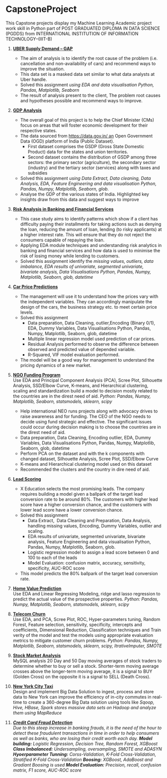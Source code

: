 # CapstoneProject
 
This Capstone projects display my Machine Learning Academic project work skill in Python part of POST GRADUATED DIPLOMA IN DATA SCIENCE (PGDDS) from
INTERNATIONAL INSTITUTION OF INFORMATION TECHNOLOGY–(IIIT-B)
<ol>
<li>
 <p>

**[UBER Supply Demand – GAP](https://github.com/raparama/CapstoneProject/tree/master/01.%20UBER%20SUPPLY%20DEMAND%20GAP)**
 - The aim of analysis is to identify the root cause of the problem (i.e. cancellation and non-availability of cars) and recommend ways to improve the situation.
 - This data set is a masked data set similar to what data analysts at Uber handle. 
 - Solved this assignment <em> using EDA and data visualisation Python, Pandas, Matplotlib, Seaborn </em>
 - The result of analysis present to the client, The problem root causes and hypotheses possible and recommend ways to improve.   </em> 

</p>
</li>
<li>
<p>
 
**[GDP Analysis](https://github.com/raparama/CapstoneProject/tree/master/02.%20GDP%20ANALYSIS)**
 - The overall goal of this project is to help the Chief Minister (CMs) focus on areas that will foster economic development for their respective states.
 - The data sourced from https://data.gov.in/ an Open Government Data (OGD) platform of India (Public Dataset).
   - First dataset comprises the GSDP (Gross State Domestic Product) data for the states and union territories.
   - Second dataset contains the distribution of GSDP among three sectors: the primary sector (agriculture), the secondary sector (industry) and the tertiary sector (services) along with taxes and subsidies
 - Solved this assignment <em> using Data Extract, Data cleaning, Data Analysis, EDA, Feature Engineering and data visualisation Python, Pandas, Numpy, Matplotlib, Seaborn, glob. </em>
 - Analyse the GDP of the various states of India. Highlighted key insights draw from this data and suggest ways to improve

</p>
</li>
<li>
<p>
 
**[Risk Analysis in Banking and Financial Services](https://github.com/raparama/CapstoneProject/tree/master/03.%20RISK%20ANALYSIS%20IN%20BANKING%20AND%20FINANCIAL%20SERVICES)**
 - This case study aims to identify patterns which show if a client has difficulty paying their installments for taking actions such as denying the loan, reducing the amount of loan, lending (to risky applicants) at a higher interest rate. This will ensure that they do not reject the consumers capable of repaying the loan. 
 - Applying EDA module techniques and understanding risk analytics in banking and financial services and how data is used to minimise the risk of losing money while lending to customers.
 - Solved this assignment identify the <em> missing values, outliers, data imbalance, EDA results of univariate, segmented univariate, bivariate analysis, Data Visualisations Python, Pandas, Numpy, Matplotlib, Seaborn, glob, datetime </em>

</p>
</li>
<li>
<p>
 
**[Car Price Predictions](https://github.com/raparama/CapstoneProject/tree/master/04.%20CAR%20PRICE%20PREDICTIONS)** 
 - The management will use it to understand how the prices vary with the independent variables. They can accordingly manipulate the design of the cars, the business strategy etc. to meet certain price levels.
 - Solved this assignment
   - Data preparation, Data Cleaning, outlier,Encoding (Binary 0/1), EDA, Dummy Variables, Data Visualisations Python, Pandas, Numpy, Matplotlib, Seaborn, glob, datetime 
   - Multiple linear regression model used prediction of car prices.
   - Residual Analysis performed to observe the difference between observed and predicted value of depended variable. 
   - R-Squared, VIF model evaluation performed.
 - The model will be a good way for management to understand the pricing dynamics of a new market. 

</p>
</li>
<li>
<p>
 
**[NGO Funding Program](https://github.com/raparama/CapstoneProject/tree/master/05.%20NGO%20FUNDING%20PROGRAM%20)** <br>
Use EDA and Principal Component Analysis (PCA), Scree Plot, Silhouette Analysis, SSD/Elbow Curve, K-means, and Hierarchical clustering, scaling and standardization build a model to decision mostly related to the countries are in the direst need of aid. <em> Python: Pandas, Numpy, Matplotlib, Seaborn, statsmodels, sklearn, scipy </em>
- Help international NEO runs projects along with advocacy drives to raise awareness and for funding. The CEO of the NGO needs to decide using fund strategic and effective. The significant issues could occur during decision making is to choose the countries are in the direst need of aid. 
- Data preparation, Data Cleaning, Encoding outlier, EDA, Dummy Variables, Data Visualisations Python, Pandas, Numpy, Matplotlib, Seaborn, glob, datetime
- Perform PCA on the dataset and with the k components with changed dataset, Silhouette Analysis, Scree Plot, SSD/Elbow Curve
- K-means and Hierarchical clustering model used on this dataset
- Recommended the clusters and the country in dire need of aid.

</p>
</li>
<li>
<p>
 
**[Lead Scoring](https://github.com/raparama/CapstoneProject/tree/master/06.%20LEAD%20SCORING)**
- X Education selects the most promising leads. The company requires building a model given a ballpark of the target lead conversion rate to be around 80%. The customers with higher lead score have a higher conversion chance, and the customers with lower lead score have a lower conversion chance.
- Solved this assignment
  - Data Extract,  Data Cleaning and Preparation, Data Analysis, handling missing values, Encoding, Dummy Variables, outlier and scaling. 
  - EDA results of univariate, segmented univariate, bivariate analysis, Feature Engineering and data visualisation Python, Pandas, Numpy, Matplotlib, Seaborn, glob.
  - Logistic regression model to assign a lead score between 0 and 100 to each of the leads 
  - Model Evaluation: confusion matrix, accuracy, sensitivity, specificity, AUC-ROC score
- This model predicts the 80% ballpark of the target lead conversion rate.

</p>
</li>
<li>
<p>
 
**[Home Value Prediction](https://github.com/raparama/CapstoneProject/tree/master/07.%20HOME%20VALUE%20PREDICTION)** <br>
Use EDA and Linear Regressing Modeling, ridge and lasso regression to predict the actual value of the prospective properties. <em> Python: Pandas, Numpy, Matplotlib, Seaborn, statsmodels, sklearn, scipy </em>

</p>
</li>

<li>
<p>

**[Telecom Churn](https://github.com/raparama/CapstoneProject/tree/master/08.%20TELECOM%20CHURN)** <br>
Use EDA, and PCA, Scree Plot, ROC, Hyper-parameters tuning, Random Forest, Feature selection, sensitivity, specificity, intercepts and coefficients, Dimensional Reduction, Classification techniques and Train verity of the model and test the models using appropriate evaluation metrics to mitigate customer churn problems. <em> Python: Pandas, Numpy, Matplotlib, Seaborn, statsmodels, sklearn, scipy, ItrativeImputer, SMOTE </em>

</p>
</li>
<li>
<p>
 
**[Stock Market Analysis](https://github.com/raparama/CapstoneProject/tree/master/09.%20Stock%20Market%20Analysis)** <br>
MySQL analysis 20 Day and 50 Day moving averages of stock traders to determine whether to buy or sell a stock. Shorter-term moving average crosses above the longer-term moving average, it is a signal to BUY (Golden Cross) on the opposite it is a signal to SELL (Death Cross).

</p>
</li>
<li>
<p>
 

**[New York City Taxi](https://github.com/raparama/CapstoneProject/tree/master/10.%20New%20York%20City%20Taxt)** <br>
Design and implement Big Data Solution to ingest, process and store data to New York can improve the efficiency of in-city commutes in real-time to create a 360-degree Big Data solution using tools like <em> Sqoop, Hive, HBase, Spark stores massive data sets on Hadoop and analyze them using MapReduce </em>

</p>
</li>
<li>
<p>
<em>
 
**[Credit Card Fraud Detection](https://github.com/raparama/CapstoneProject/tree/master/11.%20CreditCrad%20Fraud%20Detection)** <br>
Due to this steep increase in banking frauds, it is the need of the hour to detect these fraudulent transactions in time in order to help consumers as well as banks, who are losing their credit worth each day.
**Model building:** Logistic Regression, Decision Tree, Random Forest, XGBoost
**Class Imbalanced:** Undersampling, oversampling, SMOTE and ADASYN 
**Hyoerparameter Tunning:** Corss-Validation, K-Fold Cross-Validation, Stratified K-Fold Cross-Validation
**Boosing:** XGBoost, AdaBoost and Gradiant Boosing is used
**Model Evaluation:** Precision, recall, confusion matrix, F1 score, AUC-ROC score

</em>

</p>
</li>

 
</ol>
